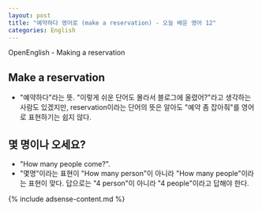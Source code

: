```yaml
---
layout: post
title: "예약하다 영어로 (make a reservation) - 오늘 배운 영어 12"
categories: English
---
```


OpenEnglish - Making a reservation

## Make a reservation
- "예약하다"라는 뜻. "이렇게 쉬운 단어도 몰라서 블로그에 올렸어?"라고 생각하는 사람도 있겠지만, reservation이라는 단어의 뜻은 알아도 "예약 좀 잡아줘"를 영어로 표현하기는 쉽지 않다.

## 몇 명이나 오세요?
- "How many people come?".
- "몇명"이라는 표현이 "How many person"이 아니라 "How many people"이라는 표현이 맞다. 답으로는 "4 person"이 아니라 "4 people"이라고 답해야 한다.

{% include adsense-content.md %}
